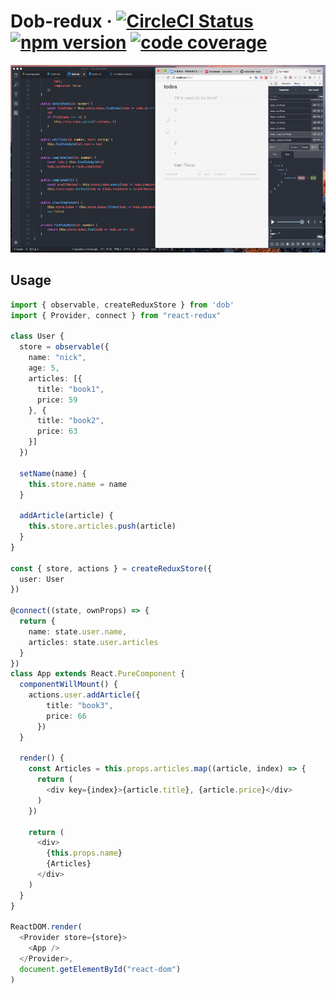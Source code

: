 # Dob-redux &middot; [![CircleCI Status](https://img.shields.io/travis/dobjs/dob-redux/master.svg?style=flat)](https://travis-ci.org/dobjs/dob-redux) [![npm version](https://img.shields.io/npm/v/dob-redux.svg?style=flat)](https://www.npmjs.com/package/dob-redux) [![code coverage](https://img.shields.io/codecov/c/github/dobjs/dob-redux/master.svg)](https://codecov.io/github/dobjs/dob-redux)

<img src="./assets/dob-redux.png" height=300/>

## Usage

```typescript
import { observable, createReduxStore } from 'dob'
import { Provider, connect } from "react-redux"

class User {
  store = observable({
    name: "nick",
    age: 5,
    articles: [{
      title: "book1",
      price: 59
    }, {
      title: "book2",
      price: 63
    }]
  })

  setName(name) {
    this.store.name = name
  }

  addArticle(article) {
    this.store.articles.push(article)
  }
}

const { store, actions } = createReduxStore({
  user: User
})

@connect((state, ownProps) => {
  return {
    name: state.user.name,
    articles: state.user.articles
  }
})
class App extends React.PureComponent {
  componentWillMount() {
    actions.user.addArticle({
      	title: "book3",
        price: 66
      })
  }

  render() {
    const Articles = this.props.articles.map((article, index) => {
      return (
        <div key={index}>{article.title}, {article.price}</div>
      )
    })

    return (
      <div>
        {this.props.name}
        {Articles}
      </div>
    )
  }
}

ReactDOM.render(
  <Provider store={store}>
    <App />
  </Provider>,
  document.getElementById("react-dom")
)
```